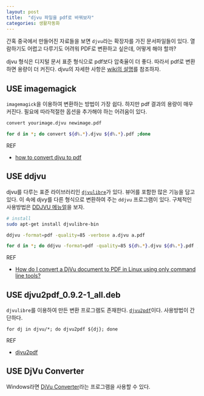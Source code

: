 ```yaml
---
layout: post
title:  "djvu 파일을 pdf로 바꿔보자"
categories: 생활자동화
---
```


간혹 중국에서 만들어진 자료들을 보면 `djvu`라는 확장자를 가진 문서파일들이 있다. 열람하기도 어렵고 다루기도 어려워 PDF로 변환하고 싶은데, 어떻게 해야 할까?

djvu 형식은 디지털 문서 표준 형식으로 pdf보다 압축율이 더 좋다. 따라서 pdf로 변환하면 용량이 더 커진다. djvu의 자세한 사항은 [wiki의 설명](https://ko.wikipedia.org/wiki/DjVu)를 참조하자.

## USE imagemagick

`imagemagick`을 이용하여 변환하는 방법이 가장 쉽다. 하지만 pdf 결과의 용량이 매우 커진다. 필요에 따라적절한 옵션을 추가해야 하는 어려움이 있다.

```bash
convert yourimage.djvu newimage.pdf
```

```bash
for d in *; do convert ${d%.*}.djvu ${d%.*}.pdf ;done
```

REF
* [how to convert djvu to pdf](https://answers.launchpad.net/ubuntu/+source/firefox-3.0/+question/55029)


## USE ddjvu

djvu를 다루는 표준 라이브러리인 [`djvulibre`](http://djvu.sourceforge.net/)가 있다. 뷰어를 포함한 많은 기능을 담고 있다. 이 속에 djvy를 다른 형식으로 변환하여 주는 `ddjvu` 프로그램이 있다. 구체적인 사용방법은 [DDJVU 메뉴얼](http://djvu.sourceforge.net/doc/man/ddjvu.html)을 보자.

```bash
# install
sudo apt-get install djvulibre-bin
```

```bash
ddjvu -format=pdf -quality=85 -verbose a.djvu a.pdf
```

```bash
for d in *; do ddjvu -format=pdf -quality=85 ${d%.*}.djvu ${d%.*}.pdf ;done
```

REF
* [How do I convert a DjVu document to PDF in Linux using only command line tools?](https://superuser.com/questions/100572/how-do-i-convert-a-djvu-document-to-pdf-in-linux-using-only-command-line-tools)

## USE djvu2pdf_0.9.2-1_all.deb

`djvulibre`를 이용하여 만든 변환 프로그램도 존재한다. [`djvu2pdf`](https://0x2a.at/site/projects/djvu2pdf/)이다. 사용방법이 간단하다. 

```
for dj in djvu/*; do djvu2pdf ${dj}; done
```

REF
* [djvu2pdf](https://0x2a.at/site/projects/djvu2pdf/)


## USE DjVu Converter

Windows라면 [DjVu Converter](http://www.djvuconverter.com/)라는 프로그램을 사용할 수 있다.
